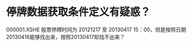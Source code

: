 # 停牌数据获取条件定义有疑惑？

000001.XSHE 股票停牌时间为 20121217 至 20130417 15：00，但是按照日期20130416能够找出来，按照20130417却找不出来？
